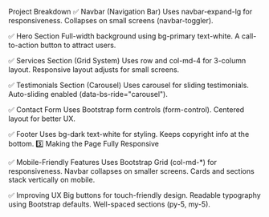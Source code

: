  Project Breakdown
✅ Navbar (Navigation Bar)
Uses navbar-expand-lg for responsiveness.
Collapses on small screens (navbar-toggler).

✅ Hero Section
Full-width background using bg-primary text-white.
A call-to-action button to attract users.

✅ Services Section (Grid System)
Uses row and col-md-4 for 3-column layout.
Responsive layout adjusts for small screens.

✅ Testimonials Section (Carousel)
Uses carousel for sliding testimonials.
Auto-sliding enabled (data-bs-ride="carousel").

✅ Contact Form
Uses Bootstrap form controls (form-control).
Centered layout for better UX.

✅ Footer
Uses bg-dark text-white for styling.
Keeps copyright info at the bottom.
3️⃣ Making the Page Fully Responsive

✅ Mobile-Friendly Features
Uses Bootstrap Grid (col-md-*) for responsiveness.
Navbar collapses on smaller screens.
Cards and sections stack vertically on mobile.

✅ Improving UX
Big buttons for touch-friendly design.
Readable typography using Bootstrap defaults.
Well-spaced sections (py-5, my-5).

